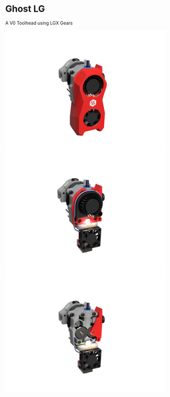 # Ghost LG


A V0 Toolhead using LGX Gears


![Ghost 03](Images/ghost_03.png)
![Ghost 02](Images/ghost_02.png)
![Ghost 01](Images/ghost_01.png)